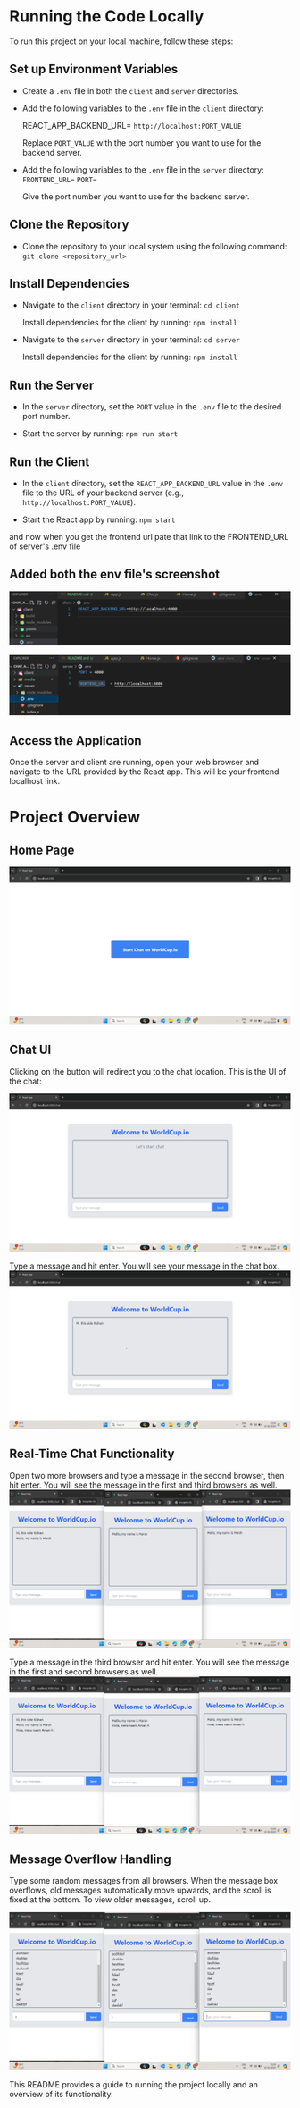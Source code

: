 # Running the Code Locally

To run this project on your local machine, follow these steps:

## Set up Environment Variables

- Create a `.env` file in both the `client` and `server` directories.

- Add the following variables to the `.env` file in the `client` directory:

    REACT_APP_BACKEND_URL= `http://localhost:PORT_VALUE`

    Replace `PORT_VALUE` with the port number you want to use for the backend server.

- Add the following variables to the `.env` file in the `server` directory:
    `FRONTEND_URL=`
    `PORT=`

    Give the port number you want to use for the backend server.

## Clone the Repository

- Clone the repository to your local system using the following command:
    `git clone <repository_url>`

## Install Dependencies

- Navigate to the `client` directory in your terminal:  `cd client`

    Install dependencies for the client by running:   `npm install`

- Navigate to the `server` directory in your terminal:  `cd server`

    Install dependencies for the client by running:   `npm install`

## Run the Server

- In the `server` directory, set the `PORT` value in the `.env` file to the desired port number.

- Start the server by running:   `npm run start`

## Run the Client

- In the `client` directory, set the `REACT_APP_BACKEND_URL` value in the `.env` file to the URL of your backend server (e.g., `http://localhost:PORT_VALUE`).

- Start the React app by running:  `npm start`

and now when you get the frontend url pate that link to the FRONTEND_URL of server's .env file


## Added both the env file's screenshot
    
![env](/media/Screenshot%202024-02-15%20231955.png)

![env](/media/Screenshot%202024-02-15%20232100.png)

## Access the Application

Once the server and client are running, open your web browser and navigate to the URL provided by the React app. This will be your frontend localhost link.

# Project Overview

## Home Page
![Home Page](/media/Screenshot%202024-02-15%20232304.png)

## Chat UI
Clicking on the button will redirect you to the chat location. This is the UI of the chat:

![Chat UI](/media/Screenshot%202024-02-15%20232335.png)

Type a message and hit enter. You will see your message in the chat box.
![update UI](/media/Screenshot%202024-02-15%20232435.png)

## Real-Time Chat Functionality

Open two more browsers and type a message in the second browser, then hit enter. You will see the message in the first and third browsers as well.
![update UI](/media/Screenshot%202024-02-15%20232715.png)

Type a message in the third browser and hit enter. You will see the message in the first and second browsers as well.
![update UI](/media/Screenshot%202024-02-15%20232827.png)

## Message Overflow Handling

Type some random messages from all browsers. When the message box overflows, old messages automatically move upwards, and the scroll is fixed at the bottom. To view older messages, scroll up.

![Overflow Handling](/media/Screenshot%202024-02-15%20232921.png)

This README provides a guide to running the project locally and an overview of its functionality. 



